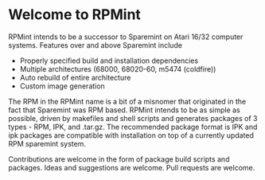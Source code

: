 # Welcome to RPMint

RPMint intends to be a successor to Sparemint on Atari 16/32 computer systems.  Features over and above Sparemint include

- Properly specified build and installation dependencies
- Multiple architectures (68000, 68020-60, m5474 (coldfire))
- Auto rebuild of entire architecture
- Custom image generation

The RPM in the RPMint name is a bit of a misnomer that originated in the fact that Sparemint was RPM based.  RPMint intends to be as simple as possible, driven by makefiles and shell scripts and generates packages of 3 types - RPM, IPK, and .tar.gz.  The recommended package format is IPK and ipk packages are compatible with installation on top of a currently updated RPM sparemint system.

Contributions are welcome in the form of package build scripts and packages.  Ideas and suggestions are welcome.  Pull requests are welcome.
